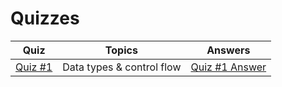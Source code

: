 # Quizzes

| Quiz | Topics | Answers |
| - | - | - |
| [Quiz #1](quiz1.ipynb) | Data types & control flow | [Quiz #1 Answer](quiz1_answer.ipynb) |
